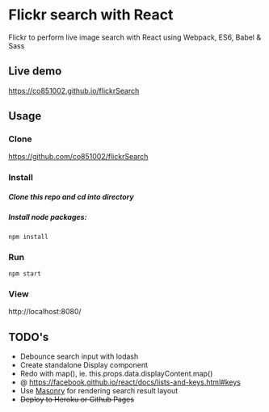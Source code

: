 # Flickr search with React

Flickr to perform live image search with React using Webpack, ES6, Babel & Sass

## Live demo

https://co851002.github.io/flickrSearch

## Usage

### Clone

https://github.com/co851002/flickrSearch

### Install

##### Clone this repo and cd into directory

##### Install node packages:

```
npm install
```

### Run

```
npm start
```

### View

http://localhost:8080/

## TODO's

* Debounce search input with lodash
* Create standalone Display component
* Redo with map(), ie. this.props.data.displayContent.map()
* @ https://facebook.github.io/react/docs/lists-and-keys.html#keys
* Use [Masonry](https://github.com/desandro/masonry) for rendering search result layout
* ~~Deploy to Heroku or Github Pages~~
